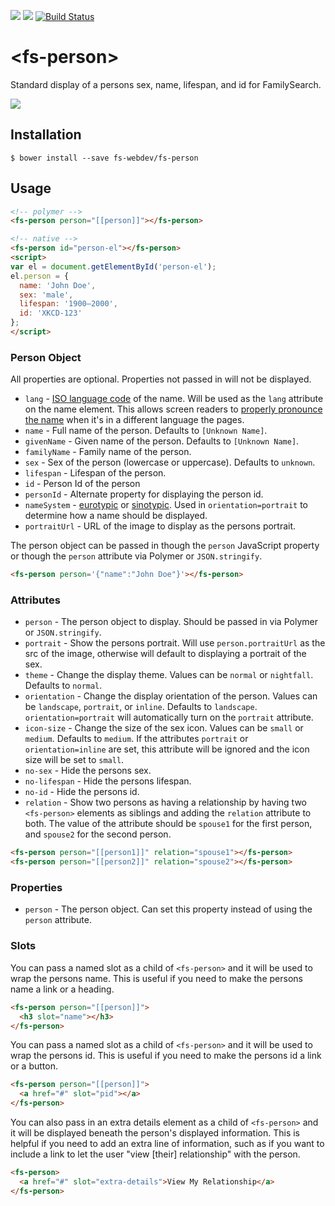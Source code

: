 <a href="https://codeclimate.com/repos/5a68a8d1fa63a2027d000069/maintainability"><img src="https://api.codeclimate.com/v1/badges/cddae7b40277d8a357ac/maintainability" /></a>
<a href="https://codeclimate.com/repos/5a68a8d1fa63a2027d000069/test_coverage"><img src="https://api.codeclimate.com/v1/badges/cddae7b40277d8a357ac/test_coverage" /></a>
[![Build Status](https://travis-ci.org/fs-webdev/fs-person.svg?branch=master)](https://travis-ci.org/fs-webdev/fs-person)

# \<fs-person\>

Standard display of a persons sex, name, lifespan, and id for FamilySearch.

![](/../screenshots/person.png?raw=true)

## Installation

```
$ bower install --save fs-webdev/fs-person
```

## Usage

```html
<!-- polymer -->
<fs-person person="[[person]]"></fs-person>

<!-- native -->
<fs-person id="person-el"></fs-person>
<script>
var el = document.getElementById('person-el');
el.person = {
  name: 'John Doe',
  sex: 'male',
  lifespan: '1900–2000',
  id: 'XKCD-123'
};
</script>
```

### Person Object

All properties are optional. Properties not passed in will not be displayed.

* `lang` - [ISO language code](https://www.w3schools.com/tags/ref_language_codes.asp) of the name. Will be used as the `lang` attribute on the name element. This allows screen readers to [properly pronounce the name](https://www.paciellogroup.com/blog/2016/06/using-the-html-lang-attribute/) when it's in a different language the pages.
* `name` - Full name of the person. Defaults to `[Unknown Name]`.
* `givenName` - Given name of the person. Defaults to `[Unknown Name]`.
* `familyName` - Family name of the person.
* `sex` - Sex of the person (lowercase or uppercase). Defaults to `unknown`.
* `lifespan` - Lifespan of the person.
* `id` - Person Id of the person
* `personId` - Alternate property for displaying the person id.
* `nameSystem` -  [eurotypic](http://bdespain.org/S&L/angs/glos/ngs-euro.htm) or [sinotypic](http://bdespain.org/S&L/angs/glos/ngs-sino.htm). Used in `orientation=portrait` to determine how a name should be displayed.
* `portraitUrl` - URL of the image to display as the persons portrait.

The person object can be passed in though the `person` JavaScript property or though the `person` attribute via Polymer or `JSON.stringify`.

```html
<fs-person person='{"name":"John Doe"}'></fs-person>
```

### Attributes

* `person` - The person object to display. Should be passed in via Polymer or `JSON.stringify`.
* `portrait` - Show the persons portrait. Will use `person.portraitUrl` as the src of the image, otherwise will default to displaying a portrait of the sex.
* `theme` - Change the display theme. Values can be `normal` or `nightfall`. Defaults to `normal`.
* `orientation` - Change the display orientation of the person. Values can be `landscape`, `portrait`, or `inline`. Defaults to `landscape`. `orientation=portrait` will automatically turn on the `portrait` attribute.
* `icon-size` - Change the size of the sex icon. Values can be `small` or `medium`. Defaults to `medium`. If the attributes `portrait` or `orientation=inline` are set, this attribute will be ignored and the icon size will be set to `small`.
* `no-sex` - Hide the persons sex.
* `no-lifespan` - Hide the persons lifespan.
* `no-id` - Hide the persons id.
* `relation` - Show two persons as having a relationship by having two `<fs-person>` elements as siblings and adding the `relation` attribute to both. The value of the attribute should be `spouse1` for the first person, and `spouse2` for the second person.

```html
<fs-person person="[[person1]]" relation="spouse1"></fs-person>
<fs-person person="[[person2]]" relation="spouse2"></fs-person>
```

### Properties

* `person` - The person object. Can set this property instead of using the `person` attribute.

### Slots

You can pass a named slot as a child of `<fs-person>` and it will be used to wrap the persons name. This is useful if you need to make the persons name a link or a heading.

```html
<fs-person person="[[person]]">
  <h3 slot="name"></h3>
</fs-person>
```

You can pass a named slot as a child of `<fs-person>` and it will be used to wrap the persons id. This is useful if you need to make the persons id a link or a button.

```html
<fs-person person="[[person]]">
  <a href="#" slot="pid"></a>
</fs-person>
```

You can also pass in an extra details element as a child of `<fs-person>` and it will be displayed beneath the person's displayed information. This is helpful if you need to add an extra line of information, such as if you want to include a link to let the user "view [their] relationship" with the person.

```html
<fs-person>
  <a href="#" slot="extra-details">View My Relationship</a>
</fs-person>
```
